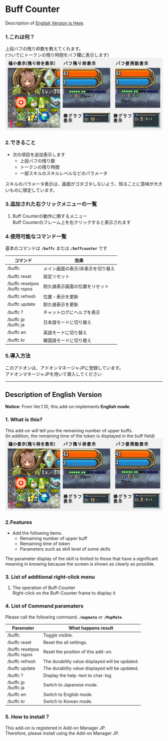 ﻿
# Buff Counter
Description of [English Version is Here](#description-of-english-version).

### 1.これは何？
上段バフの残り枠数を教えてくれます。  
(ついでにトークンの残り時間をバフ欄に表示します)  
![外観表示](https://github.com/Toukibi/ToSAddon/blob/ForImage/BuffCounter/img/topimage.png?raw=true)  
### 2.できること
* 次の項目を追加表示します  
  * 上段バフの残り数
  * トークンの残り時間
  * 一部スキルのスキルレベルなどのパラメータ  
  
スキルのパラメータ表示は、画面がゴタゴタしないよう、知ることに意味が大きいものに限定しています。  

### 3.追加された右クリックメニューの一覧
1. Buff Counterの動作に関するメニュー  
    Buff Counterのフレーム上を右クリックすると表示されます

### 4.使用可能なコマンド一覧
基本のコマンドは **`/buffc`** または **`/buffcounter`** です  

|コマンド|効果|
|---|---|
|/buffc|メイン画面の表示/非表示を切り替え|
|/buffc reset|設定リセット|
|/buffc resetpos<br>/buffc rspos|耐久値表示画面の位置をリセット|
|/buffc refresh|位置・表示を更新|
|/buffc update|耐久値表示を更新|
|/buffc ?|チャットログにヘルプを表示|
|/buffc jp<br>/buffc ja|日本語モードに切り替え|
|/buffc en|英語モードに切り替え|
|/buffc kr|韓国語モードに切り替え|

### 5.導入方法
このアドオンは、アドオンマネージャJPに登録しています。  
アドオンマネージャJPを用いて導入してください  

---
## Description of English Version 
  
**Notice**: From Ver.1.10, this add-on  implements **English mode**. 
### 1. What is this?
This add-on will tell you the remaining number of upper buffs.  
(In addition, the remaining time of the token is displayed in the buff field)  
![Image of Buff-Counter](https://github.com/Toukibi/ToSAddon/blob/ForImage/BuffCounter/img/topimage.png?raw=true)  
### 2.Features
* Add the following items.
  * Remaining number of upper buff
  * Remaining time of token
  * Parameters such as skill level of some skills  
  
The parameter display of the skill is limited to those that have a significant meaning in knowing because the screen is shown as clearly as possible.

### 3. List of additional right-click menu
1. The operation of Buff-Counter  
    Right-click on the Buff-Counter frame to display it

### 4. List of Command paramaters
Please call the following command. **`/mapmate`** or **`/MapMate`**  

|Paramater|What happens result|
|---|---|
|/buffc|Toggle visible.|
|/buffc reset|Reset the all settings.|
|/buffc resetpos<br>/buffc rspos|Reset the position of this add-on.|
|/buffc refresh|The durability value displayed will be updated.|
|/buffc update|The durability value displayed will be updated.|
|/buffc ?|Display the help-text to chat-log|
|/buffc jp<br>/buffc ja|Switch to Japanese mode.|
|/buffc en|Switch to English mode.|
|/buffc kr|Switch to Korean mode.|

### 5. How to install？
This add-on is registered in Add-on Manager JP.  
Therefore, please install using the Add-on Manager JP.